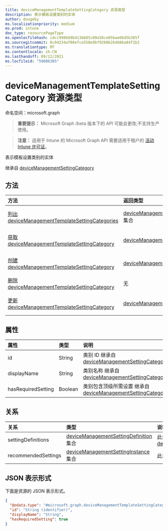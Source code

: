 ```yaml
---
title: deviceManagementTemplateSettingCategory 资源类型
description: 表示模板设置类别的实体
author: dougeby
ms.localizationpriority: medium
ms.prod: intune
doc_type: resourcePageType
ms.openlocfilehash: cdcc998b69b413b685c09a58ce05bae06d5b385f
ms.sourcegitcommit: 6c04234af08efce558e9bf926062b4686a84f1b2
ms.translationtype: MT
ms.contentlocale: zh-CN
ms.lasthandoff: 09/12/2021
ms.locfileid: "59086385"
---
```

# <a name="devicemanagementtemplatesettingcategory-resource-type"></a>deviceManagementTemplateSettingCategory 资源类型

命名空间：microsoft.graph

> **重要提示：** Microsoft Graph /beta 版本下的 API 可能会更改;不支持生产使用。

> **注意：** 适用于 Intune 的 Microsoft Graph API 需要适用于租户的 [活动 Intune 许可证](https://go.microsoft.com/fwlink/?linkid=839381)。

表示模板设置类别的实体


继承自 [deviceManagementSettingCategory](../resources/intune-deviceintent-devicemanagementsettingcategory.md)

## <a name="methods"></a>方法
|方法|返回类型|说明|
|:---|:---|:---|
|[列出 deviceManagementTemplateSettingCategories](../api/intune-deviceintent-devicemanagementtemplatesettingcategory-list.md)|[deviceManagementTemplateSettingCategory](../resources/intune-deviceintent-devicemanagementtemplatesettingcategory.md) 集合|列出 [deviceManagementTemplateSettingCategory](../resources/intune-deviceintent-devicemanagementtemplatesettingcategory.md) 对象的属性和关系。|
|[获取 deviceManagementTemplateSettingCategory](../api/intune-deviceintent-devicemanagementtemplatesettingcategory-get.md)|[deviceManagementTemplateSettingCategory](../resources/intune-deviceintent-devicemanagementtemplatesettingcategory.md)|读取 [deviceManagementTemplateSettingCategory 对象的属性和](../resources/intune-deviceintent-devicemanagementtemplatesettingcategory.md) 关系。|
|[创建 deviceManagementTemplateSettingCategory](../api/intune-deviceintent-devicemanagementtemplatesettingcategory-create.md)|[deviceManagementTemplateSettingCategory](../resources/intune-deviceintent-devicemanagementtemplatesettingcategory.md)|创建新的 [deviceManagementTemplateSettingCategory](../resources/intune-deviceintent-devicemanagementtemplatesettingcategory.md) 对象。|
|[删除 deviceManagementTemplateSettingCategory](../api/intune-deviceintent-devicemanagementtemplatesettingcategory-delete.md)|无|删除 [deviceManagementTemplateSettingCategory](../resources/intune-deviceintent-devicemanagementtemplatesettingcategory.md)。|
|[更新 deviceManagementTemplateSettingCategory](../api/intune-deviceintent-devicemanagementtemplatesettingcategory-update.md)|[deviceManagementTemplateSettingCategory](../resources/intune-deviceintent-devicemanagementtemplatesettingcategory.md)|更新 [deviceManagementTemplateSettingCategory 对象](../resources/intune-deviceintent-devicemanagementtemplatesettingcategory.md) 的属性。|

## <a name="properties"></a>属性
|属性|类型|说明|
|:---|:---|:---|
|id|String|类别 ID 继承自 [deviceManagementSettingCategory](../resources/intune-deviceintent-devicemanagementsettingcategory.md)|
|displayName|String|类别名称 继承自 [deviceManagementSettingCategory](../resources/intune-deviceintent-devicemanagementsettingcategory.md)|
|hasRequiredSetting|Boolean|类别包含顶级所需设置 继承自 [deviceManagementSettingCategory](../resources/intune-deviceintent-devicemanagementsettingcategory.md)|

## <a name="relationships"></a>关系
|关系|类型|说明|
|:---|:---|:---|
|settingDefinitions|[deviceManagementSettingDefinition](../resources/intune-deviceintent-devicemanagementsettingdefinition.md) 集合|此类别的设置定义包含继承自 [deviceManagementSettingCategory](../resources/intune-deviceintent-devicemanagementsettingcategory.md)|
|recommendedSettings|[deviceManagementSettingInstance](../resources/intune-deviceintent-devicemanagementsettinginstance.md) 集合|此类别包含的设置|

## <a name="json-representation"></a>JSON 表示形式
下面是资源的 JSON 表示形式。
<!-- {
  "blockType": "resource",
  "keyProperty": "id",
  "@odata.type": "microsoft.graph.deviceManagementTemplateSettingCategory"
}
-->
``` json
{
  "@odata.type": "#microsoft.graph.deviceManagementTemplateSettingCategory",
  "id": "String (identifier)",
  "displayName": "String",
  "hasRequiredSetting": true
}
```




